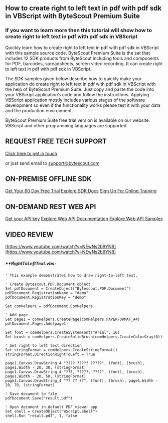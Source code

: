 ## How to create right to left text in pdf with pdf sdk in VBScript with ByteScout Premium Suite

### If you want to learn more then this tutorial will show how to create right to left text in pdf with pdf sdk in VBScript

Quickly learn how to create right to left text in pdf with pdf sdk in VBScript with this sample source code. ByteScout Premium Suite is the set that includes 12 SDK products from ByteScout including tools and components for PDF, barcodes, spreadsheets, screen video recording. It can create right to left text in pdf with pdf sdk in VBScript.

The SDK samples given below describe how to quickly make your application do create right to left text in pdf with pdf sdk in VBScript with the help of ByteScout Premium Suite. Just copy and paste the code into your VBScript application’s code and follow the instructions. Applying VBScript application mostly includes various stages of the software development so even if the functionality works please test it with your data and the production environment.

ByteScout Premium Suite free trial version is available on our website. VBScript and other programming languages are supported.

## REQUEST FREE TECH SUPPORT

[Click here to get in touch](https://bytescout.zendesk.com/hc/en-us/requests/new?subject=ByteScout%20Premium%20Suite%20Question)

or just send email to [support@bytescout.com](mailto:support@bytescout.com?subject=ByteScout%20Premium%20Suite%20Question) 

## ON-PREMISE OFFLINE SDK 

[Get Your 60 Day Free Trial](https://bytescout.com/download/web-installer?utm_source=github-readme)
[Explore SDK Docs](https://bytescout.com/documentation/index.html?utm_source=github-readme)
[Sign Up For Online Training](https://academy.bytescout.com/)


## ON-DEMAND REST WEB API

[Get your API key](https://pdf.co/documentation/api?utm_source=github-readme)
[Explore Web API Documentation](https://pdf.co/documentation/api?utm_source=github-readme)
[Explore Web API Samples](https://github.com/bytescout/ByteScout-SDK-SourceCode/tree/master/PDF.co%20Web%20API)

## VIDEO REVIEW

[https://www.youtube.com/watch?v=NEwNs2b9YN8](https://www.youtube.com/watch?v=NEwNs2b9YN8)




<!-- code block begin -->

##### ****RightToLeftText.vbs:**
    
```
' This example demonstrates how to draw right-to-left text.

' Create Bytescout.PDF.Document object
Set pdfDocument = CreateObject("Bytescout.PDF.Document")
pdfDocument.RegistrationName = "demo"
pdfDocument.RegistrationKey = "demo"

Set comHelpers = pdfDocument.ComHelpers

' Add page
Set page1 = comHelpers.CreatePage(comHelpers.PAPERFORMAT_A4)
pdfDocument.Pages.Add(page1)

Set font = comHelpers.CreateSystemFont("Arial", 16)
Set brush = comHelpers.CreateSolidBrush(comHelpers.CreateColorGray(0))

' Set right to left text direction
Set stringFormat = comHelpers.CreateStringFormat()
stringFormat.DirectionRightToLeft = True

page1.Canvas.DrawString_4 "???? ????? ?????", (font), (brush), page1.Width - 20, 30, (stringFormat)
page1.Canvas.DrawString_4 "???, ?????, ????", (font), (brush), page1.Width - 20, 50, (stringFormat)
page1.Canvas.DrawString_4 "?? ?? ??", (font), (brush), page1.Width - 20, 70, (stringFormat)

' Save document to file
pdfDocument.Save("result.pdf")

' Open document in default PDF viewer app
Set shell = CreateObject("WScript.Shell")
shell.Run "result.pdf", 1, false

```

<!-- code block end -->